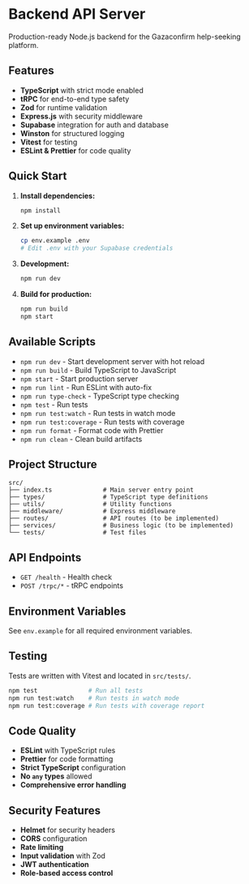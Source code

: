# Backend API Server

Production-ready Node.js backend for the Gazaconfirm help-seeking platform.

## Features

- **TypeScript** with strict mode enabled
- **tRPC** for end-to-end type safety
- **Zod** for runtime validation
- **Express.js** with security middleware
- **Supabase** integration for auth and database
- **Winston** for structured logging
- **Vitest** for testing
- **ESLint & Prettier** for code quality

## Quick Start

1. **Install dependencies:**
   ```bash
   npm install
   ```

2. **Set up environment variables:**
   ```bash
   cp env.example .env
   # Edit .env with your Supabase credentials
   ```

3. **Development:**
   ```bash
   npm run dev
   ```

4. **Build for production:**
   ```bash
   npm run build
   npm start
   ```

## Available Scripts

- `npm run dev` - Start development server with hot reload
- `npm run build` - Build TypeScript to JavaScript
- `npm start` - Start production server
- `npm run lint` - Run ESLint with auto-fix
- `npm run type-check` - TypeScript type checking
- `npm test` - Run tests
- `npm run test:watch` - Run tests in watch mode
- `npm run test:coverage` - Run tests with coverage
- `npm run format` - Format code with Prettier
- `npm run clean` - Clean build artifacts

## Project Structure

```
src/
├── index.ts              # Main server entry point
├── types/                # TypeScript type definitions
├── utils/                # Utility functions
├── middleware/           # Express middleware
├── routes/               # API routes (to be implemented)
├── services/             # Business logic (to be implemented)
└── tests/                # Test files
```

## API Endpoints

- `GET /health` - Health check
- `POST /trpc/*` - tRPC endpoints

## Environment Variables

See `env.example` for all required environment variables.

## Testing

Tests are written with Vitest and located in `src/tests/`.

```bash
npm test              # Run all tests
npm run test:watch    # Run tests in watch mode
npm run test:coverage # Run tests with coverage report
```

## Code Quality

- **ESLint** with TypeScript rules
- **Prettier** for code formatting
- **Strict TypeScript** configuration
- **No `any` types** allowed
- **Comprehensive error handling**

## Security Features

- **Helmet** for security headers
- **CORS** configuration
- **Rate limiting**
- **Input validation** with Zod
- **JWT authentication**
- **Role-based access control** 